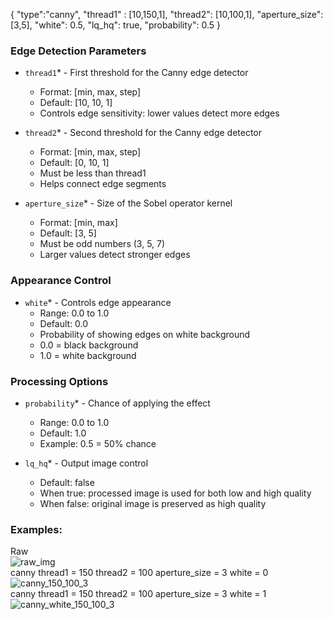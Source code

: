 {
  "type":"canny",
  "thread1" : [10,150,1],
  "thread2": [10,100,1],
  "aperture_size":[3,5],
  "white": 0.5,
  "lq_hq": true,
  "probability": 0.5
}

### Edge Detection Parameters
- `thread1`* - First threshold for the Canny edge detector
  - Format: [min, max, step]
  - Default: [10, 10, 1]
  - Controls edge sensitivity: lower values detect more edges

- `thread2`* - Second threshold for the Canny edge detector
  - Format: [min, max, step]
  - Default: [0, 10, 1]
  - Must be less than thread1
  - Helps connect edge segments

- `aperture_size`* - Size of the Sobel operator kernel
  - Format: [min, max]
  - Default: [3, 5]
  - Must be odd numbers (3, 5, 7)
  - Larger values detect stronger edges

### Appearance Control
- `white`* - Controls edge appearance
  - Range: 0.0 to 1.0
  - Default: 0.0
  - Probability of showing edges on white background
  - 0.0 = black background
  - 1.0 = white background

### Processing Options
- `probability`* - Chance of applying the effect
  - Range: 0.0 to 1.0
  - Default: 1.0
  - Example: 0.5 = 50% chance

- `lq_hq`* - Output image control
  - Default: false
  - When true: processed image is used for both low and high quality
  - When false: original image is preserved as high quality

### Examples:
<div> Raw</div>
<img src="images/canny/raw.png" title="raw_img">
<div> canny thread1 = 150 thread2 = 100 aperture_size = 3 white = 0</div>
<img src="images/canny/canny_150_100_3.png" title="canny_150_100_3">
<div> canny thread1 = 150 thread2 = 100 aperture_size = 3 white = 1</div>
<img src="images/canny/canny_white_150_100_3.png" title="canny_white_150_100_3">